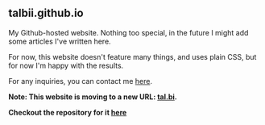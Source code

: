 ## talbii.github.io

My Github-hosted website. Nothing too special, in the future I might add some articles I've written here.

For now, this website doesn't feature many things, and uses plain CSS, but for now I'm happy with the results.

For any inquiries, you can contact me [here](https://talbii.github.io/pages/contact.html).

**Note: This website is moving to a new URL: [tal.bi](https://tal.bi).**

**Checkout the repository for it [here](https://github.com/talbii/tal.bi)**
